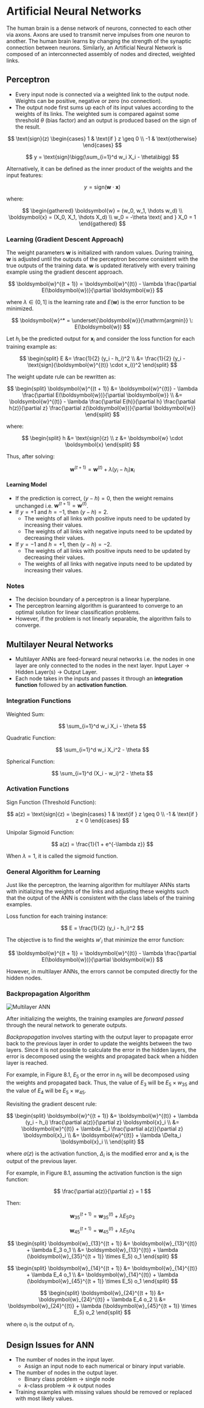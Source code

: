 # Artificial Neural Networks

The human brain is a dense network of neurons, connected to each other via axons. Axons are used to transmit nerve impulses from one neuron to another. The human brain learns by changing the strength of the synaptic connection between neurons. Similarly, an Artificial Neural Network is composed of an interconnected assembly of nodes and directed, weighted links.

## Perceptron

- Every input node is connected via a weighted link to the output node. Weights can be positive, negative or zero (no connection).
- The output node first sums up each of its input values according to the weights of its links. The weighted sum is compared against some threshold $\theta$ (bias factor) and an output is produced based on the sign of the result.

$$
\text{sign}(z)
\begin{cases}
1 & \text{if } z \geq 0 \\
-1 & \text{otherwise}
\end{cases}
$$

$$
y = \text{sign}\bigg(\sum_{i=1}^d w_i X_i - \theta\bigg)
$$

Alternatively, it can be defined as the inner product of the weights and the input features:

$$
y = \text{sign}(\boldsymbol{w} \cdot \boldsymbol{x})
$$

where:

$$
\begin{gathered}
\boldsymbol{w} = (w_0, w_1, \hdots w_d) \\
\boldsymbol{x} = (X_0, X_1, \hdots X_d) \\
w_0 = -\theta \text{ and } X_0 = 1
\end{gathered}
$$

### Learning (Gradient Descent Approach)

The weight parameters $\boldsymbol{w}$ is initialized with random values. During training, $\boldsymbol{w}$ is adjusted until the outputs of the perceptron become consistent with the true outputs of the training data. $\boldsymbol{w}$ is updated iteratively with every training example using the gradient descent approach.

$$
\boldsymbol{w}^{(t + 1)} = \boldsymbol{w}^{(t)} - \lambda \frac{\partial E(\boldsymbol{w})}{\partial \boldsymbol{w}}
$$

where $\lambda \in (0, 1]$ is the learning rate and $E(\boldsymbol{w})$ is the error function to be minimized.

$$
\boldsymbol{w}^* = \underset{\boldsymbol{w}}{\mathrm{argmin}} \: E(\boldsymbol{w})
$$

Let $h_i$ be the predicted output for $\boldsymbol{x}_i$ and consider the loss function for each training example as:

$$
\begin{split}
E &= \frac{1}{2} (y_i - h_i)^2 \\
  &= \frac{1}{2} (y_i - \text{sign}(\boldsymbol{w}^{(t)} \cdot x_i))^2
\end{split}
$$

The weight update rule can be rewritten as:

$$
\begin{split}
\boldsymbol{w}^{(t + 1)}
&= \boldsymbol{w}^{(t)} - \lambda \frac{\partial E(\boldsymbol{w})}{\partial \boldsymbol{w}} \\
&= \boldsymbol{w}^{(t)} - \lambda \frac{\partial E(h)}{\partial h} \frac{\partial h(z)}{\partial z} \frac{\partial z(\boldsymbol{w})}{\partial \boldsymbol{w}}
\end{split}
$$

where:

$$
\begin{split}
h &= \text{sign}(z) \\
z &= \boldsymbol{w} \cdot \boldsymbol{x}
\end{split}
$$

Thus, after solving:

$$
\boldsymbol{w}^{(t + 1)} = \boldsymbol{w}^{(t)} + \lambda (y_i - h_i) \boldsymbol{x}_i
$$

#### Learning Model

- If the prediction is correct, $(y - h) = 0$, then the weight remains unchanged i.e. $\boldsymbol{w}^{(t + 1)} = \boldsymbol{w}^{(t)}$.
- If $y = +1$ and $h = -1$, then $(y - h) = 2$.
    - The weights of all links with positive inputs need to be updated by increasing their values.
    - The weights of all links with negative inputs need to be updated by decreasing their values.
- If $y = -1$ and $h = +1$, then $(y - h) = -2$.
    - The weights of all links with positive inputs need to be updated by decreasing their values.
    - The weights of all links with negative inputs need to be updated by increasing their values.

### Notes

- The decision boundary of a perceptron is a linear hyperplane.
- The perceptron learning algorithm is guaranteed to converge to an optimal solution for linear classification problems.
- However, if the problem is not linearly separable, the algorithm fails to converge.

## Multilayer Neural Networks

- Multilayer ANNs are feed-forward neural networks i.e. the nodes in one layer are only connected to the nodes in the next layer. Input Layer → Hidden Layer(s) → Output Layer.
- Each node takes in the inputs and passes it through an **integration function** followed by an **activation function**.

### Integration Functions

Weighted Sum:

$$
\sum_{i=1}^d w_i X_i - \theta
$$

Quadratic Function:

$$
\sum_{i=1}^d w_i X_i^2 - \theta
$$

Spherical Function:

$$
\sum_{i=1}^d (X_i - w_i)^2 - \theta
$$

### Activation Functions

Sign Function (Threshold Function):

$$
a(z) = \text{sign}(z) =
\begin{cases}
1 & \text{if } z \geq 0 \\
-1 & \text{if } z < 0
\end{cases}
$$

Unipolar Sigmoid Function:

$$
a(z) = \frac{1}{1 + e^{-\lambda z}}
$$

When $\lambda = 1$, it is called the sigmoid function.

### General Algorithm for Learning

Just like the perceptron, the learning algorithm for multilayer ANNs starts with initializing the weights of the links and adjusting these weights such that the output of the ANN is consistent with the class labels of the training examples.

Loss function for each training instance:

$$
E = \frac{1}{2} (y_i - h_i)^2
$$

The objective is to find the weights ${w'}_i$ that minimize the error function:

$$
\boldsymbol{w}^{(t + 1)} = \boldsymbol{w}^{(t)} - \lambda \frac{\partial E(\boldsymbol{w})}{\partial \boldsymbol{w}}
$$

However, in multilayer ANNs, the errors cannot be computed directly for the hidden nodes.

### Backpropagation Algorithm

![Multilayer ANN](img/Multilayer%20ANN.png)

After initializing the weights, the training examples are *forward passed* through the neural network to generate outputs.

*Backpropagation* involves starting with the output layer to propagate error back to the previous layer in order to update the weights between the two layers. Since it is not possible to calculate the error in the hidden layers, the error is decomposed using the weights and propagated back when a hidden layer is reached.

For example, in Figure 8.1, $E_5$ or the error in $n_5$ will be decomposed using the weights and propagated back. Thus, the value of $E_3$ will be $E_5 \times w_{35}$ and the value of $E_4$ will be $E_5 \times w_{45}$.

Revisiting the gradient descent rule:

$$
\begin{split}
\boldsymbol{w}^{(t + 1)}
&= \boldsymbol{w}^{(t)} + \lambda (y_i - h_i) \frac{\partial a(z)}{\partial z} \boldsymbol{x}_i \\
&= \boldsymbol{w}^{(t)} + \lambda E_i \frac{\partial a(z)}{\partial z} \boldsymbol{x}_i \\
&= \boldsymbol{w}^{(t)} + \lambda \Delta_i \boldsymbol{x}_i \\
\end{split}
$$

where $a(z)$ is the activation function, $\Delta_i$ is the modified error and $\boldsymbol{x}_i$ is the output of the previous layer.

For example, in Figure 8.1, assuming the activation function is the sign function:

$$
\frac{\partial a(z)}{\partial z} = 1
$$

Then:

$$
\boldsymbol{w}_{35}^{(t + 1)} = \boldsymbol{w}_{35}^{(t)} + \lambda E_5 o_3
$$

$$
\boldsymbol{w}_{45}^{(t + 1)} = \boldsymbol{w}_{45}^{(t)} + \lambda E_5 o_4
$$

$$
\begin{split}
\boldsymbol{w}_{13}^{(t + 1)} &= \boldsymbol{w}_{13}^{(t)} + \lambda E_3 o_1 \\
                              &= \boldsymbol{w}_{13}^{(t)} + \lambda (\boldsymbol{w}_{35}^{(t + 1)} \times E_5) o_1
\end{split}
$$

$$
\begin{split}
\boldsymbol{w}_{14}^{(t + 1)} &= \boldsymbol{w}_{14}^{(t)} + \lambda E_4 o_1 \\
                              &= \boldsymbol{w}_{14}^{(t)} + \lambda (\boldsymbol{w}_{45}^{(t + 1)} \times E_5) o_1
\end{split}
$$

$$
\begin{split}
\boldsymbol{w}_{24}^{(t + 1)} &= \boldsymbol{w}_{24}^{(t)} + \lambda E_4 o_2 \\
                              &= \boldsymbol{w}_{24}^{(t)} + \lambda (\boldsymbol{w}_{45}^{(t + 1)} \times E_5) o_2
\end{split}
$$

where $o_i$ is the output of $n_i$.

## Design Issues for ANN

- The number of nodes in the input layer.
    - Assign an input node to each numerical or binary input variable.
- The number of nodes in the output layer.
    - Binary class problem → single node
    - $k$-class problem → $k$ output nodes
- Training examples with missing values should be removed or replaced with most likely values.
